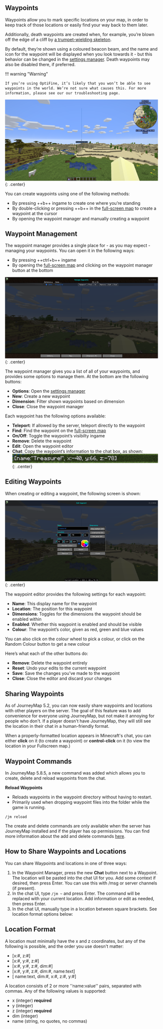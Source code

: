 ## **Waypoints**

Waypoints allow you to mark specific locations on your map, in order to keep track of those locations or easily find your way back to them later.

Additionally, death waypoints are created when, for example, you’re blown off the edge of a cliff by [a trumpet-wielding skeleton](https://www.curseforge.com/minecraft/mc-mods/trumpet-skeleton-redooted).

By default, they’re shown using a coloured beacon beam, and the name and icon for the waypoint will be displayed when you look towards it - but this behavior can be changed in the [settings manager](settings.md). Death waypoints may also be disabled there, if preferred.

!!! warning "Warning"

    If you’re using OptiFine, it’s likely that you won’t be able to see waypoints in the world. We’re not sure what causes this. For more information, please see our our troubleshooting page.

![Waypoint](../img/waypoint.png){: .center}

You can create waypoints using one of the following methods:

- By pressing ++b++ ingame to create one where you’re standing
- By double-clicking or pressing ++b++ in the [full-screen map](full-screen-map.md) to create a waypoint at the cursor
- By opening the waypoint manager and manually creating a waypoint

## **Waypoint Management**

The waypoint manager provides a single place for - as you may expect - managing your waypoints. You can open it in the following ways:

- By pressing ++ctrl+b++ ingame
- By opening the [full-screen map](full-screen-map.md) and clicking on the waypoint manager button at the bottom

![Waypoint-Manager](../img/waypoint-manager.png){: .center}

The waypoint manager gives you a list of all of your waypoints, and provides some options to manage them. At the bottom are the following buttons:

- **Options**: Open the [settings manager](settings.md)
- **New**: Create a new waypoint
- **Dimension**: Filter shown waypoints based on dimension
- **Close**: Close the waypoint manager

Each waypoint has the following options available:

- **Teleport**: If allowed by the server, teleport directly to the waypoint
- **Find**: Find the waypoint on the [full-screen map](full-screen-map.md)
- **On/Off**: Toggle the waypoint’s visibilty ingame
- **Remove**: Delete the waypoint
- **Edit**: Open the waypoint editor
- **Chat**: Copy the waypoint’s information to the chat box, as shown:
![Waypoint-Chat](../img/waypoint-chat.png){: .center}

## **Editing Waypoints**

When creating or editing a waypoint, the following screen is shown:

![Waypoint-Edit](../img/waypoint-edit.png){: .center}

The waypoint editor provides the following settings for each waypoint:

- **Name**: This display name for the waypoint
- **Location**: The position for this waypoint
- **Dimensions**: Toggles for the dimensions the waypoint should be enabled within
- **Enabled**: Whether this waypoint is enabled and should be visible
- **Colour**: The waypoint’s color, given as red, green and blue values

You can also click on the colour wheel to pick a colour, or click on the Random Colour button to get a new colour

Here’s what each of the other buttons do:

- **Remove**: Delete the waypoint entirely
- **Reset**: Undo your edits to the current waypoint
- **Save**: Save the changes you’ve made to the waypoint
- **Close**: Close the editor and discard your changes

## **Sharing Waypoints**

As of JourneyMap 5.2, you can now easily share waypoints and locations with other players on the server. The goal of this feature was to add convenience for everyone using JourneyMap, but not make it annoying for people who don't. If a player doesn't have JourneyMap, they will still see the location in their chat in a human-friendly format.

When a properly-formatted location appears in Minecraft's chat, you can either **click** on it (to create a waypoint) or **control-click** on it (to view the location in your Fullscreen map.)

## **Waypoint Commands**

In JourneyMap 5.8.5, a new command was added which allows you to create, delete and reload waypoints from the chat.

**Reload Waypoints**

- Reloads waypoints in the waypoint directory without having to restart.
- Primarily used when dropping waypoint files into the folder while the game is running.

```
/jm reload
```
The create and delete commands are only available when the server has JourneyMap installed and if the player has op permissions. You can find more information about the add and delete commands [here](https://teamjm.github.io/journeymap-docs/Server%20Docs/waypoints/).

## **How to Share Waypoints and Locations**

You can share Waypoints and locations in one of three ways:

1. In the Waypoint Manager, press the new **Chat** button next to a Waypoint.  The location will be pasted into the chat UI for you. Add some context if desired, then press Enter.  You can use this with /msg or server channels (if present).
2. In the chat UI, type <code>/jm ~</code> and press Enter.  The command will be replaced with your current location.  Add information or edit as needed, then press Enter.
3. In the chat UI, manually type in a location between square brackets.   See location format options below:

## **Location Format**

A location must minimally have the x and z coordinates, but any of the following is possible, and the order you use doesn't matter:

- [x:#, z:#]
- [x:#, y:#, z:#]
- [x:#, y:#, z:#, dim:#]
- [x:#, y:#, z:#, dim:#, name:text]
- [ name:text, dim:#, x:#, z:#, y:#]

A location consists of 2 or more ''name:value'' pairs, separated with commas.  Any of the following values is supported:

- x (integer) **required**
- y (integer) 
- z (integer) **required**
- dim (integer)
- name (string, no quotes, no commas)
